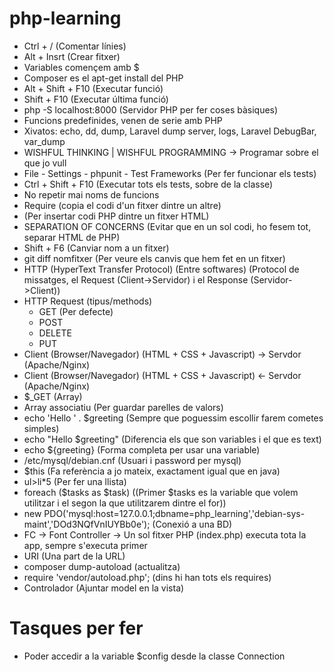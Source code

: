 # php-learning

* Ctrl + / (Comentar línies)
* Alt + Insrt (Crear fitxer)
* Variables començem amb $
* Composer es el apt-get install del PHP
* Alt + Shift + F10 (Executar funció)
* Shift + F10 (Executar última funció)
* php -S localhost:8000 (Servidor PHP per fer coses bàsiques)
* Funcions predefinides, venen de serie amb PHP
* Xivatos: echo, dd, dump, Laravel dump server, logs, Laravel DebugBar, var_dump
* WISHFUL THINKING | WISHFUL PROGRAMMING -> Programar sobre el que jo vull
* File - Settings - phpunit - Test Frameworks (Per fer funcionar els tests)
* Ctrl + Shift + F10 (Executar tots els tests, sobre de la classe)
* No repetir mai noms de funcions
* Require (copia el codi d'un fitxer dintre un altre)
* <?php (codi php) ?> (Per insertar codi PHP dintre un fitxer HTML)
* SEPARATION OF CONCERNS (Evitar que en un sol codi, ho fesem tot, separar HTML de PHP)
* Shift + F6 (Canviar nom a un fitxer)
* git diff nomfitxer (Per veure els canvis que hem fet en un fitxer)
* HTTP (HyperText Transfer Protocol) (Entre softwares) (Protocol de missatges, el Request (Client->Servidor) i el Response (Servidor->Client))
* HTTP Request (tipus/methods)
    * GET (Per defecte)
    * POST
    * DELETE
    * PUT
* Client (Browser/Navegador) (HTML + CSS + Javascript) -> Servdor (Apache/Nginx)
* Client (Browser/Navegador) (HTML + CSS + Javascript) <- Servdor (Apache/Nginx)
* $_GET (Array)
* Array associatiu (Per guardar parelles de valors)
* echo 'Hello ' . $greeting (Sempre que poguessim escollir farem cometes simples)
* echo "Hello $greeting" (Diferencia els que son variables i el que es text)
* echo ${greeting} (Forma completa per usar una variable)
* /etc/mysql/debian.cnf (Usuari i password per mysql)
* $this (Fa referència a jo mateix, exactament igual que en java)
* ul>li*5 (Per fer una llista)
* foreach ($tasks as $task) ((Primer $tasks es la variable que volem utilitzar i el segon la que utilitzarem dintre el for))
* new PDO('mysql:host=127.0.0.1;dbname=php_learning','debian-sys-maint','DOd3NQfVnIUYBb0e'); (Conexió a una BD)
* FC -> Font Controller -> Un sol fitxer PHP (index.php) executa tota la app, sempre s'executa primer
* URI (Una part de la URL)
* composer dump-autoload (actualitza)
* require 'vendor/autoload.php'; (dins hi han tots els requires)
* Controlador (Ajuntar model en la vista)

# Tasques per fer
* Poder accedir a la variable $config desde la classe Connection